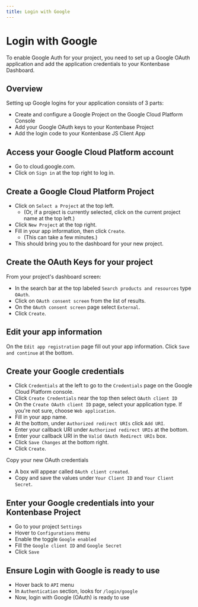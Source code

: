 ```yaml
---
title: Login with Google
---
```


# Login with Google
To enable Google Auth for your project, you need to set up a Google OAuth application and add the application credentials to your Kontenbase Dashboard.

## Overview
Setting up Google logins for your application consists of 3 parts:

- Create and configure a Google Project on the Google Cloud Platform Console
- Add your Google OAuth keys to your Kontenbase Project
- Add the login code to your Kontenbase JS Client App

## Access your Google Cloud Platform account
- Go to cloud.google.com.
- Click on `Sign in` at the top right to log in.

## Create a Google Cloud Platform Project
- Click on `Select a Project` at the top left.
    - (Or, if a project is currently selected, click on the current project name at the top left.)
- Click `New Project` at the top right.
- Fill in your app information, then click `Create`.
    - (This can take a few minutes.)
- This should bring you to the dashboard for your new project.

## Create the OAuth Keys for your project
From your project's dashboard screen:

- In the search bar at the top labeled `Search products and resources` type `OAuth`.
- Click on `OAuth consent screen` from the list of results.
- On the `OAuth consent screen` page select `External`.
- Click `Create`.

## Edit your app information
On the `Edit app registration` page fill out your app information.
Click `Save and continue` at the bottom.

## Create your Google credentials
- Click `Credentials` at the left to go to the `Credentials` page on the Google Cloud Platform console.
- Click `Create Credentials` near the top then select `OAuth client ID`
- On the `Create OAuth client ID` page, select your application type. If you're not sure, choose `Web application`.
- Fill in your app name.
- At the bottom, under `Authorized redirect URIs` click `Add URI`.
- Enter your callback URI under `Authorized redirect URIs` at the bottom.
- Enter your callback URI in the `Valid OAuth Redirect URIs` box.
- Click `Save Changes` at the bottom right.
- Click `Create`.

Copy your new OAuth credentials

- A box will appear called `OAuth client created`.
- Copy and save the values under `Your Client ID` and `Your Client Secret`.

## Enter your Google credentials into your Kontenbase Project
- Go to your project `Settings`
- Hover to `Configurations` menu
- Enable the toggle `Google enabled`
- Fill the `Google client ID` and `Google Secret`
- Click `Save`

## Ensure Login with Google is ready to use
- Hover back to `API` menu
- In `Authentication` section, looks for `/login/google`
- Now, login with Google (OAuth) is ready to use
